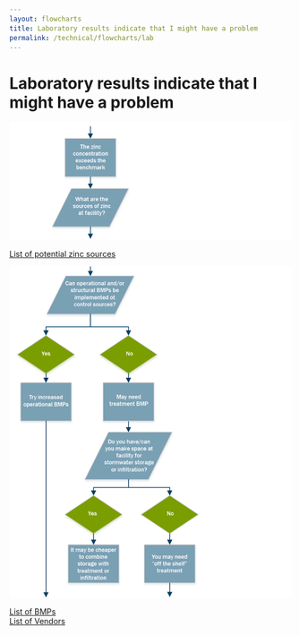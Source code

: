 ```yaml
---
layout: flowcharts
title: Laboratory results indicate that I might have a problem
permalink: /technical/flowcharts/lab
---
```


# Laboratory results indicate that I might have a problem

![Laboratory flowchart 1](../../assets/img/technical_flowcharts/900w/laboratory_01.png)

<div class='container-fluid'>
	<div class='row'>
		<div class='col-xs-12 col-md-3 col-md-offset-2 flowchart_link green'>
			<a href='#'>List of potential zinc sources</a>
		</div>
	</div>
</div>

![Laboratory flowchart 2](../../assets/img/technical_flowcharts/900w/laboratory_02.png)

<div class='container-fluid'>
	<div class='row'>
		<div class='col-xs-12 col-md-3 flowchart_link blue'>
			<a href='#'>List of BMPs</a>
		</div>
		<div class='col-xs-12 col-md-3 col-md-offset-3 flowchart_link blue'>
			<a href='#'>List of Vendors</a>
		</div>
	</div>
</div>
